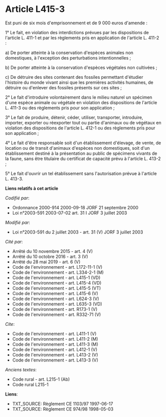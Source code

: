 # Article L415-3

Est puni de six mois d'emprisonnement et de 9 000 euros d'amende :

1° Le fait, en violation des interdictions prévues par les dispositions de l'article L. 411-1 et par les règlements pris en
application de l'article L. 411-2 :

a) De porter atteinte à la conservation d'espèces animales non domestiques, à l'exception des perturbations intentionnelles ;

b) De porter atteinte à la conservation d'espèces végétales non cultivées ;

c) De détruire des sites contenant des fossiles permettant d'étudier l'histoire du monde vivant ainsi que les premières
activités humaines, de détruire ou d'enlever des fossiles présents sur ces sites ;

2° Le fait d'introduire volontairement dans le milieu naturel un spécimen d'une espèce animale ou végétale en violation des
dispositions de l'article L. 411-3 ou des règlements pris pour son application ;

3° Le fait de produire, détenir, céder, utiliser, transporter, introduire, importer, exporter ou réexporter tout ou partie
d'animaux ou de végétaux en violation des dispositions de l'article L. 412-1 ou des règlements pris pour son application ;

4° Le fait d'être responsable soit d'un établissement d'élevage, de vente, de location ou de transit d'animaux d'espèces non
domestiques, soit d'un établissement destiné à la présentation au public de spécimens vivants de la faune, sans être
titulaire du certificat de capacité prévu à l'article L. 413-2 ;

5° Le fait d'ouvrir un tel établissement sans l'autorisation prévue à l'article L. 413-3.

**Liens relatifs à cet article**

_Codifié par_:

  - Ordonnance 2000-914 2000-09-18 JORF 21 septembre 2000
  - Loi n°2003-591 2003-07-02 art. 31 I JORF 3 juillet 2003

_Modifié par_:

  - Loi n°2003-591 du 2 juillet 2003 - art. 31 (V) JORF 3 juillet 2003

_Cité par_:

  - Arrêté du 10 novembre 2015 - art. 4 (V)
  - Arrêté du 10 octobre 2016 - art. 3 (V)
  - Arrêté du 28 mai 2019 - art. 6 (V)
  - Code de l'environnement - art. L172-11-1 (V)
  - Code de l'environnement - art. L334-2-1 (M)
  - Code de l'environnement - art. L415-1 (VD)
  - Code de l'environnement - art. L415-4 (VD)
  - Code de l'environnement - art. L415-5 (VT)
  - Code de l'environnement - art. L415-6 (V)
  - Code de l'environnement - art. L624-3 (V)
  - Code de l'environnement - art. L635-3 (VD)
  - Code de l'environnement - art. R173-1 (V)
  - Code de l'environnement - art. R332-71 (V)

_Cite_:

  - Code de l'environnement - art. L411-1 (V)
  - Code de l'environnement - art. L411-2 (M)
  - Code de l'environnement - art. L411-3 (M)
  - Code de l'environnement - art. L412-1 (V)
  - Code de l'environnement - art. L413-2 (V)
  - Code de l'environnement - art. L413-3 (V)

_Anciens textes_:

  - Code rural - art. L215-1 (Ab)
  - Code rural L215-1

**Liens**:

  - TXT_SOURCE: Règlement CE 1103/97 1997-06-17
  - TXT_SOURCE: Règlement CE 974/98 1998-05-03
